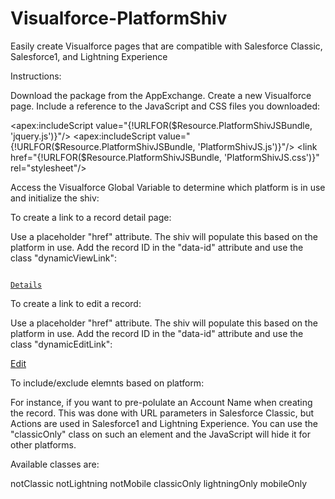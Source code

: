 # Visualforce-PlatformShiv
Easily create Visualforce pages that are compatible with Salesforce Classic, Salesforce1, and Lightning Experience

Instructions:

Download the package from the AppExchange.
Create a new Visualforce page.
Include a reference to the JavaScript and CSS files you downloaded:
                                                        
&lt;apex:includeScript value="{!URLFOR($Resource.PlatformShivJSBundle, 'jquery.js')}"/>
&lt;apex:includeScript value="{!URLFOR($Resource.PlatformShivJSBundle, 'PlatformShivJS.js')}"/>
&lt;link href="{!URLFOR($Resource.PlatformShivJSBundle, 'PlatformShivJS.css')}" rel="stylesheet"/>
                                                        
                                                    
Access the Visualforce Global Variable to determine which platform is in use and initialize the shiv:
                                                        
<script>
    var $j = jQuery.noConflict();
    var theme = '{!$User.UIThemeDisplayed}'; 
    $j(document).ready(function () {
        PlatformShivJS.init(theme);
    });
</script>
                                                        
                                                    
To create a link to a record detail page:

Use a placeholder "href" attribute. The shiv will populate this based on the platform in use. Add the record ID in the "data-id" attribute and use the class "dynamicViewLink":

<code>                                                   
<a href="#" data-id="{!a.Id}" target="_blank" class="dynamicViewLink">Details</a>
</code>                                                    
                                                
To create a link to edit a record:

Use a placeholder "href" attribute. The shiv will populate this based on the platform in use. Add the record ID in the "data-id" attribute and use the class "dynamicEditLink":

                                                    
<a href="#" data-id="{!a.Id}" target="_blank" class="dynamicEditLink">Edit</a>
                                                    
                                                
To include/exclude elemnts based on platform:

For instance, if you want to pre-polulate an Account Name when creating the record. This was done with URL parameters in Salesforce Classic, but Actions are used in Salesforce1 and Lightning Experience. You can use the "classicOnly" class on such an element and the JavaScript will hide it for other platforms.

Available classes are:

notClassic
notLightning
notMobile
classicOnly
lightningOnly
mobileOnly
